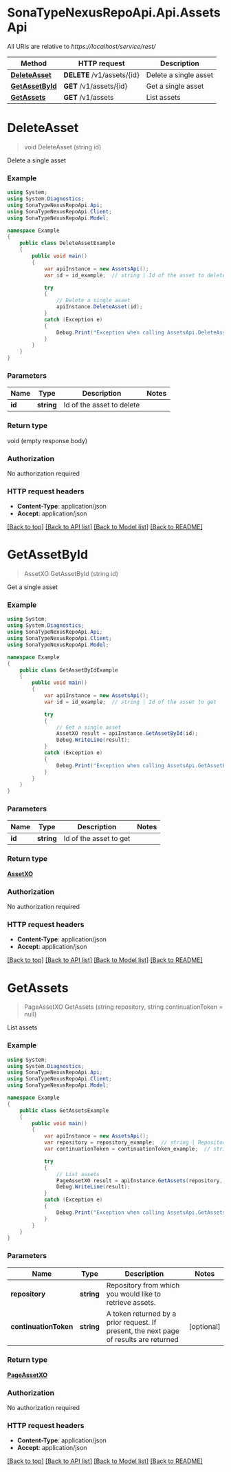 # SonaTypeNexusRepoApi.Api.AssetsApi

All URIs are relative to *https://localhost/service/rest/*

Method | HTTP request | Description
------------- | ------------- | -------------
[**DeleteAsset**](AssetsApi.md#deleteasset) | **DELETE** /v1/assets/{id} | Delete a single asset
[**GetAssetById**](AssetsApi.md#getassetbyid) | **GET** /v1/assets/{id} | Get a single asset
[**GetAssets**](AssetsApi.md#getassets) | **GET** /v1/assets | List assets


<a name="deleteasset"></a>
# **DeleteAsset**
> void DeleteAsset (string id)

Delete a single asset

### Example
```csharp
using System;
using System.Diagnostics;
using SonaTypeNexusRepoApi.Api;
using SonaTypeNexusRepoApi.Client;
using SonaTypeNexusRepoApi.Model;

namespace Example
{
    public class DeleteAssetExample
    {
        public void main()
        {
            var apiInstance = new AssetsApi();
            var id = id_example;  // string | Id of the asset to delete

            try
            {
                // Delete a single asset
                apiInstance.DeleteAsset(id);
            }
            catch (Exception e)
            {
                Debug.Print("Exception when calling AssetsApi.DeleteAsset: " + e.Message );
            }
        }
    }
}
```

### Parameters

Name | Type | Description  | Notes
------------- | ------------- | ------------- | -------------
 **id** | **string**| Id of the asset to delete | 

### Return type

void (empty response body)

### Authorization

No authorization required

### HTTP request headers

 - **Content-Type**: application/json
 - **Accept**: application/json

[[Back to top]](#) [[Back to API list]](../README.md#documentation-for-api-endpoints) [[Back to Model list]](../README.md#documentation-for-models) [[Back to README]](../README.md)

<a name="getassetbyid"></a>
# **GetAssetById**
> AssetXO GetAssetById (string id)

Get a single asset

### Example
```csharp
using System;
using System.Diagnostics;
using SonaTypeNexusRepoApi.Api;
using SonaTypeNexusRepoApi.Client;
using SonaTypeNexusRepoApi.Model;

namespace Example
{
    public class GetAssetByIdExample
    {
        public void main()
        {
            var apiInstance = new AssetsApi();
            var id = id_example;  // string | Id of the asset to get

            try
            {
                // Get a single asset
                AssetXO result = apiInstance.GetAssetById(id);
                Debug.WriteLine(result);
            }
            catch (Exception e)
            {
                Debug.Print("Exception when calling AssetsApi.GetAssetById: " + e.Message );
            }
        }
    }
}
```

### Parameters

Name | Type | Description  | Notes
------------- | ------------- | ------------- | -------------
 **id** | **string**| Id of the asset to get | 

### Return type

[**AssetXO**](AssetXO.md)

### Authorization

No authorization required

### HTTP request headers

 - **Content-Type**: application/json
 - **Accept**: application/json

[[Back to top]](#) [[Back to API list]](../README.md#documentation-for-api-endpoints) [[Back to Model list]](../README.md#documentation-for-models) [[Back to README]](../README.md)

<a name="getassets"></a>
# **GetAssets**
> PageAssetXO GetAssets (string repository, string continuationToken = null)

List assets

### Example
```csharp
using System;
using System.Diagnostics;
using SonaTypeNexusRepoApi.Api;
using SonaTypeNexusRepoApi.Client;
using SonaTypeNexusRepoApi.Model;

namespace Example
{
    public class GetAssetsExample
    {
        public void main()
        {
            var apiInstance = new AssetsApi();
            var repository = repository_example;  // string | Repository from which you would like to retrieve assets.
            var continuationToken = continuationToken_example;  // string | A token returned by a prior request. If present, the next page of results are returned (optional) 

            try
            {
                // List assets
                PageAssetXO result = apiInstance.GetAssets(repository, continuationToken);
                Debug.WriteLine(result);
            }
            catch (Exception e)
            {
                Debug.Print("Exception when calling AssetsApi.GetAssets: " + e.Message );
            }
        }
    }
}
```

### Parameters

Name | Type | Description  | Notes
------------- | ------------- | ------------- | -------------
 **repository** | **string**| Repository from which you would like to retrieve assets. | 
 **continuationToken** | **string**| A token returned by a prior request. If present, the next page of results are returned | [optional] 

### Return type

[**PageAssetXO**](PageAssetXO.md)

### Authorization

No authorization required

### HTTP request headers

 - **Content-Type**: application/json
 - **Accept**: application/json

[[Back to top]](#) [[Back to API list]](../README.md#documentation-for-api-endpoints) [[Back to Model list]](../README.md#documentation-for-models) [[Back to README]](../README.md)

